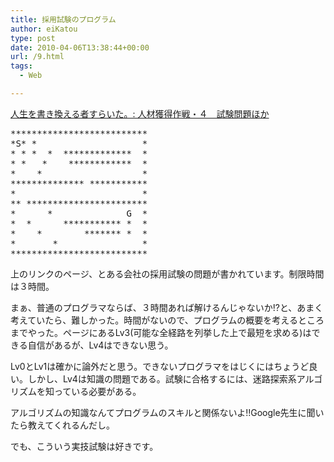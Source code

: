 ```yaml
---
title: 採用試験のプログラム
author: eiKatou
type: post
date: 2010-04-06T13:38:44+00:00
url: /9.html
tags:
  - Web

---
```

<div class="section">
  <p>
    <a href="http://okajima.air-nifty.com/b/2010/01/post-abc6.html" target="_blank">人生を書き換える者すらいた。: 人材獲得作戦・４　試験問題ほか</a>
  </p>
  
  <pre>
&#42;&#42;&#42;&#42;&#42;&#42;&#42;&#42;&#42;&#42;&#42;&#42;&#42;&#42;&#42;&#42;&#42;&#42;&#42;&#42;&#42;&#42;&#42;&#42;&#42;&#42;
&#42;S&#42; &#42;                    &#42;
&#42; &#42; &#42;  &#42;  &#42;&#42;&#42;&#42;&#42;&#42;&#42;&#42;&#42;&#42;&#42;&#42;&#42;  &#42;
&#42; &#42;   &#42;    &#42;&#42;&#42;&#42;&#42;&#42;&#42;&#42;&#42;&#42;&#42;&#42;  &#42;
&#42;    &#42;                   &#42;
&#42;&#42;&#42;&#42;&#42;&#42;&#42;&#42;&#42;&#42;&#42;&#42;&#42;&#42; &#42;&#42;&#42;&#42;&#42;&#42;&#42;&#42;&#42;&#42;&#42;
&#42;                        &#42;
&#42;&#42; &#42;&#42;&#42;&#42;&#42;&#42;&#42;&#42;&#42;&#42;&#42;&#42;&#42;&#42;&#42;&#42;&#42;&#42;&#42;&#42;&#42;&#42;&#42;
&#42;      &#42;              G  &#42;
&#42;  &#42;      &#42;&#42;&#42;&#42;&#42;&#42;&#42;&#42;&#42;&#42;&#42; &#42;  &#42;
&#42;    &#42;        &#42;&#42;&#42;&#42;&#42;&#42;&#42; &#42;  &#42;
&#42;       &#42;                &#42;
&#42;&#42;&#42;&#42;&#42;&#42;&#42;&#42;&#42;&#42;&#42;&#42;&#42;&#42;&#42;&#42;&#42;&#42;&#42;&#42;&#42;&#42;&#42;&#42;&#42;&#42;
</pre>
  
  <p>
    上のリンクのページ、とある会社の採用試験の問題が書かれています。制限時間は３時間。
  </p>
  
  <p>
    まぁ、普通のプログラマならば、３時間あれば解けるんじゃないか!?と、あまく考えていたら、難しかった。時間がないので、プログラムの概要を考えるところまでやった。ページにあるLv3(可能な全経路を列挙した上で最短を求める)はできる自信があるが、Lv4はできない思う。
  </p>
  
  <p>
    Lv0とLv1は確かに論外だと思う。できないプログラマをはじくにはちょうど良い。しかし、Lv4は知識の問題である。試験に合格するには、迷路探索系アルゴリズムを知っている必要がある。
  </p>
  
  <p>
    アルゴリズムの知識なんてプログラムのスキルと関係ないよ!!Google先生に聞いたら教えてくれるんだし。
  </p>
  
  <p>
    でも、こういう実技試験は好きです。
  </p>
</div>
